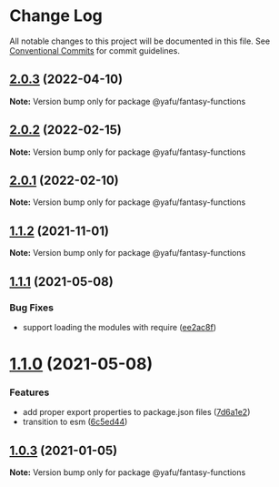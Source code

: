 # Change Log

All notable changes to this project will be documented in this file.
See [Conventional Commits](https://conventionalcommits.org) for commit guidelines.

## [2.0.3](https://github.com/TheLudd/yafu-mono/compare/@yafu/fantasy-functions@2.0.2...@yafu/fantasy-functions@2.0.3) (2022-04-10)

**Note:** Version bump only for package @yafu/fantasy-functions





## [2.0.2](https://github.com/TheLudd/yafu-mono/compare/@yafu/fantasy-functions@2.0.1...@yafu/fantasy-functions@2.0.2) (2022-02-15)

**Note:** Version bump only for package @yafu/fantasy-functions





## [2.0.1](https://github.com/TheLudd/yafu-mono/compare/@yafu/fantasy-functions@2.0.0...@yafu/fantasy-functions@2.0.1) (2022-02-10)

**Note:** Version bump only for package @yafu/fantasy-functions





## [1.1.2](https://github.com/TheLudd/yafu-mono/compare/@yafu/fantasy-functions@1.1.1...@yafu/fantasy-functions@1.1.2) (2021-11-01)

**Note:** Version bump only for package @yafu/fantasy-functions





## [1.1.1](https://github.com/TheLudd/yafu-mono/compare/@yafu/fantasy-functions@1.1.0...@yafu/fantasy-functions@1.1.1) (2021-05-08)


### Bug Fixes

* support loading the modules with require ([ee2ac8f](https://github.com/TheLudd/yafu-mono/commit/ee2ac8f9ff737bb3aad2fe6fda8c89c8d8e5c72c))





# [1.1.0](https://github.com/TheLudd/yafu-mono/compare/@yafu/fantasy-functions@1.0.4...@yafu/fantasy-functions@1.1.0) (2021-05-08)


### Features

* add proper export properties to package.json files ([7d6a1e2](https://github.com/TheLudd/yafu-mono/commit/7d6a1e2e24942281f93f66ded542ebcc5d1815a1))
* transition to esm ([6c5ed44](https://github.com/TheLudd/yafu-mono/commit/6c5ed44b187e44a06699e02fd08d8914ba704330))





## [1.0.3](https://github.com/TheLudd/yafu-mono/compare/@yafu/fantasy-functions@1.0.2...@yafu/fantasy-functions@1.0.3) (2021-01-05)

**Note:** Version bump only for package @yafu/fantasy-functions
